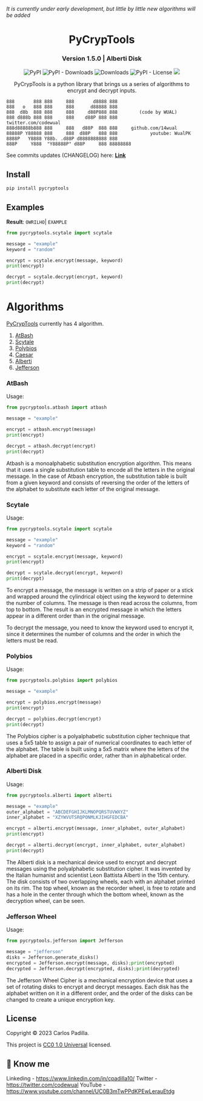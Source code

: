 _It is currently under early development, but little by little new algorithms will be added_

<div align="center">
 
 # PyCrypTools

 ### Version 1.5.0 | Alberti Disk
  
![PyPI](https://img.shields.io/pypi/v/pycryptools)
![PyPI - Downloads](https://img.shields.io/pypi/dm/pycryptools?color=green&label=downloads)
![Downloads](https://static.pepy.tech/personalized-badge/pycryptools?period=total&units=international_system&left_color=grey&right_color=green&left_text=downloads)
![PyPI - License](https://img.shields.io/pypi/l/pycryptools)
![](https://tokei.rs/b1/github/14wual/pycryptools)
  
PyCrypTools is a python library that brings us a series of algorithms to encrypt and decrypt inputs.
  
</div>

```
888       888 888     888       d8888 888
888   o   888 888     888      d88888 888
888  d8b  888 888     888     d88P888 888        (code by WUAL)
888 d888b 888 888     888    d88P 888 888            twitter.com/codewual
888d88888b888 888     888   d88P  888 888     github.com/14wual
88888P Y88888 888     888  d88P   888 888            youtube: WualPK
8888P   Y8888 Y88b. .d88P d8888888888 888     
888P     Y888  "Y88888P" d88P     888 88888888
```

See commits updates (CHANGELOG) here: <a href="https://github.com/14wual/pycryptools/blob/main/CHANGELOG.md"><b>Link</b></a>

## Install

```python
pip install pycryptools
```

## Examples

**Result**: `OWRILHO`| `EXAMPLE`
```python
from pycryptools.scytale import scytale

message = "example"
keyword = "random"

encrypt = scytale.encrypt(message, keyword)
print(encrypt)

decrypt = scytale.decrypt(encrypt, keyword)
print(decrypt)
```

# Algorithms

[PyCrypTools](https://github.com/14wual/pycryptools) currently has 4 algorithm.

1. [AtBash](https://github.com/14wual/pycryptools/blob/main/README.md#atbash)
2. [Scytale](https://github.com/14wual/pycryptools/blob/main/README.md#scytale)
3. [Polybios](https://github.com/14wual/pycryptools/blob/main/README.md#polybios)
4. [Caesar](https://github.com/14wual/pycryptools/blob/main/README.md#caesar)
5. [Alberti](https://github.com/14wual/pycryptools/blob/main/README.md#alberti-disk)
6. [Jefferson](https://github.com/14wual/pycryptools/blob/main/README.md#jefferson-wheel)

### AtBash

Usage:
```python
from pycryptools.atbash import atbash

message = "example"

encrypt = atbash.encrypt(message)
print(encrypt)

decrypt = atbash.decrypt(encrypt)
print(decrypt)
```

Atbash is a monoalphabetic substitution encryption algorithm. This means that it uses a single substitution table to encode all the letters in the original message. In the case of Atbash encryption, the substitution table is built from a given keyword and consists of reversing the order of the letters of the alphabet to substitute each letter of the original message.

### Scytale

Usage: 
```python
from pycryptools.scytale import scytale

message = "example"
keyword = "random"

encrypt = scytale.encrypt(message, keyword)
print(encrypt)

decrypt = scytale.decrypt(encrypt, keyword)
print(decrypt)
```

To encrypt a message, the message is written on a strip of paper or a stick and wrapped around the cylindrical object using the keyword to determine the number of columns. The message is then read across the columns, from top to bottom. The result is an encrypted message in which the letters appear in a different order than in the original message.

To decrypt the message, you need to know the keyword used to encrypt it, since it determines the number of columns and the order in which the letters must be read.

### Polybios

Usage: 
```python
from pycryptools.polybios import polybios

message = "example"

encrypt = polybios.encrypt(message)
print(encrypt)

decrypt = polybios.decrypt(encrypt)
print(decrypt)
```

The Polybios cipher is a polyalphabetic substitution cipher technique that uses a 5x5 table to assign a pair of numerical coordinates to each letter of the alphabet. The table is built using a 5x5 matrix where the letters of the alphabet are placed in a specific order, rather than in alphabetical order.

### Alberti Disk

Usage:
```python
from pycryptools.alberti import alberti

message = "example"
outer_alphabet = "ABCDEFGHIJKLMNOPQRSTUVWXYZ"
inner_alphabet = "XZYWVUTSRQPONMLKJIHGFEDCBA"

encrypt = alberti.encrypt(message, inner_alphabet, outer_alphabet)
print(encrypt)

decrypt = alberti.decrypt(encrypt, inner_alphabet, outer_alphabet)
print(decrypt)
```

The Alberti disk is a mechanical device used to encrypt and decrypt messages using the polyalphabetic substitution cipher. It was invented by the Italian humanist and scientist Leon Battista Alberti in the 15th century. The disk consists of two overlapping wheels, each with an alphabet printed on its rim. The top wheel, known as the recorder wheel, is free to rotate and has a hole in the center through which the bottom wheel, known as the decryption wheel, can be seen.

### Jefferson Wheel

Usage:
```python
from pycryptools.jefferson import Jefferson

message = "jefferson"
disks = Jefferson.generate_disks()
encrypted = Jefferson.encrypt(message, disks);print(encrypted)
decrypted = Jefferson.decrypt(encrypted, disks);print(decrypted)
```

The Jefferson Wheel Cipher is a mechanical encryption device that uses a set of rotating disks to encrypt and decrypt messages. Each disk has the alphabet written on it in a different order, and the order of the disks can be changed to create a unique encryption key.

## License
Copyright © 2023 Carlos Padilla.

This project is [CC0 1.0 Universal](https://github.com/14wual/pycryptools/blob/main/LICENSE) licensed.

## 🚀 Know me
Linkeding - https://www.linkedin.com/in/cpadilla10/
Twitter - https://twitter.com/codewual
YouTube - https://www.youtube.com/channel/UC0B3mTwPPdKPEwLerauEtdg
